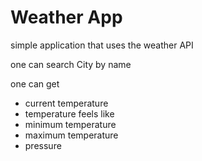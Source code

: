 # Weather App

simple application that uses the weather API

one can search City by name

one can get

- current temperature
- temperature feels like
- minimum temperature
- maximum temperature
- pressure
